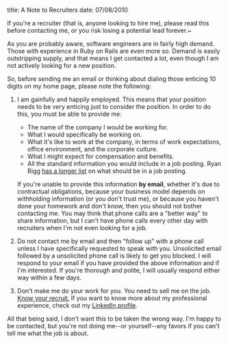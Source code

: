 
title: A Note to Recruiters
date: 07/08/2010

If you're a recruiter (that is, anyone looking to hire me), please read this
before contacting me, or you risk losing a potential lead forever.~

<p>As you are probably aware, software engineers are in fairly high demand.
Those with experience in Ruby on Rails are even more so. Demand is easily
outstripping supply, and that means I get contacted a lot, even though I am not
actively looking for a new position.</p>

So, before sending me an email or thinking about dialing those enticing 10
digits on my home page, please note the following:

1.  I am gainfully and happily employed. This means that your position needs to
    be very enticing just to consider the position. In order to do this, you
    must be able to provide me:

    *  The name of the company I would be working for.
    *  What I would specifically be working on.
    *  What it's like to work at the company, in terms of work expectations,
       office environment, and the corporate culture.
    *  What I might expect for compensation and benefits.
    *  All the standard information you would include in a job posting. Ryan
       Bigg [has a longer list][1] on what should be in a job posting.

    If you're unable to provide this information **by email**, whether
    it's due to contractual obligations, because your business model depends
    on withholding information (or you don't trust me), or because you
    haven't done your homework and don't know, then you should not bother
    contacting me. You may think that phone calls are a "better way" to
    share information, but I can't have phone calls every other day with
    recruiters when I'm not even looking for a job.

2.  Do not contact me by email and then "follow up" with a phone call unless I
    have specifically requested to speak with you. Unsolicited email followed by
    a unsolicited phone call is likely to get you blocked. I will respond to
    your email if you have provided the above information and if I'm interested.
    If you're thorough and polite, I will usually respond either way within a
    few days.

3.  Don't make me do your work for you. You need to sell me on the job. [Know
    your recruit.][2] If you want to know more about my professional
    experience, check out my [LinkedIn profile][3].

All that being said, I don't want this to be taken the wrong way. I'm
happy to be contacted, but you're not doing me--or yourself--any favors
if you can't tell me what the job is about.

[1]: http://ryanbigg.com/job-postings/
[2]: http://ryanbigg.com/2010/05/recruiters-know-thine-recruitees/
[3]: http://linkedin.com/in/wuputah
